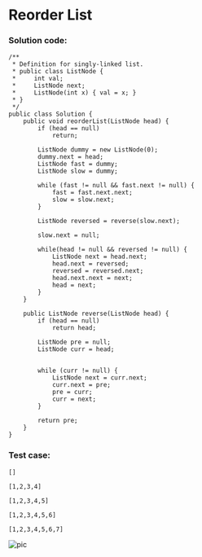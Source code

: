 # Reorder List
### Solution code:
```
/**
 * Definition for singly-linked list.
 * public class ListNode {
 *     int val;
 *     ListNode next;
 *     ListNode(int x) { val = x; }
 * }
 */
public class Solution {
    public void reorderList(ListNode head) {
        if (head == null)
            return;
            
        ListNode dummy = new ListNode(0);
        dummy.next = head;
        ListNode fast = dummy;
        ListNode slow = dummy;
        
        while (fast != null && fast.next != null) {
            fast = fast.next.next;
            slow = slow.next;
        }

        ListNode reversed = reverse(slow.next);

        slow.next = null;
        
        while(head != null && reversed != null) {
            ListNode next = head.next;
            head.next = reversed;
            reversed = reversed.next;
            head.next.next = next;
            head = next;
        }
    }
    
    public ListNode reverse(ListNode head) {
        if (head == null)
            return head;
        
        ListNode pre = null;
        ListNode curr = head;
        
        
        while (curr != null) {
            ListNode next = curr.next;
            curr.next = pre;
            pre = curr;
            curr = next;
        }
        
        return pre;
    }
}
```

### Test case:
```
[]
```
```
[1,2,3,4]
```
```
[1,2,3,4,5]
```
```
[1,2,3,4,5,6]
```
```
[1,2,3,4,5,6,7]
```

![pic](https://github.com/hpnhxxwn/cs501/blob/master/week2/%E5%B1%8F%E5%B9%95%E5%BF%AB%E7%85%A7%202017-06-10%20%E4%B8%8B%E5%8D%885.51.36.png?raw=true)
